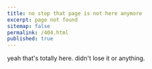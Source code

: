 ```yaml
---
title: no stop that page is not here anymore
excerpt: page not found
sitemap: false
permalink: /404.html
published: true
---
```


yeah that's totally here. didn't lose it or anything.